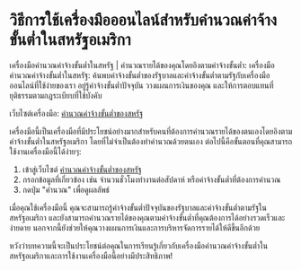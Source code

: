 วิธีการใช้เครื่องมือออนไลน์สำหรับคำนวณค่าจ้างขั้นต่ำในสหรัฐอเมริกา
==================================================================

เครื่องมือคำนวณค่าจ้างขั้นต่ำในสหรัฐ | คำนวณรายได้ของคุณโดยอิงตามค่าจ้างขั้นต่ำ: เครื่องมือคำนวณค่าจ้างขั้นต่ำในสหรัฐ: ค้นพบค่าจ้างขั้นต่ำของรัฐบาลและค่าจ้างขั้นต่ำตามรัฐกับเครื่องมือออนไลน์ที่ใช้ง่ายของเรา อยู่รู้ค่าจ้างขั้นต่ำปัจจุบัน วางแผนการเงินของคุณ และให้การตอบแทนที่ยุติธรรมตามกฎระเบียบที่ใช้บังคับ

เว็บไซต์เครื่องมือ: [คำนวณค่าจ้างขั้นต่ำของสหรัฐ](https://www.onlinecalculatorsfree.com/th/financial/us-minimum-wage-calculator.html)

เครื่องมือนี้เป็นเครื่องมือที่มีประโยชน์อย่างมากสำหรับคนที่ต้องการคำนวณรายได้ของตนเองโดยอิงตามค่าจ้างขั้นต่ำในสหรัฐอเมริกา โดยที่ไม่จำเป็นต้องทำคำนวณด้วยตนเอง ต่อไปนี้คือขั้นตอนที่คุณสามารถใช้งานเครื่องมือนี้ได้ง่ายๆ:

1. เข้าสู่เว็บไซต์ [คำนวณค่าจ้างขั้นต่ำของสหรัฐ](https://www.onlinecalculatorsfree.com/th/financial/us-minimum-wage-calculator.html)
2. กรอกข้อมูลที่เกี่ยวข้อง เช่น จำนวนชั่วโมงทำงานต่อสัปดาห์ หรือค่าจ้างขั้นต่ำที่ต้องการคำนวณ
3. กดปุ่ม "คำนวณ" เพื่อดูผลลัพธ์

เมื่อคุณใช้เครื่องมือนี้ คุณจะสามารถรู้ค่าจ้างขั้นต่ำปัจจุบันของรัฐบาลและค่าจ้างขั้นต่ำตามรัฐในสหรัฐอเมริกา และยังสามารถคำนวณรายได้ของคุณตามค่าจ้างขั้นต่ำที่คุณต้องการได้อย่างรวดเร็วและง่ายดาย นอกจากนี้ยังช่วยให้คุณวางแผนการเงินและการบริหารจัดการรายได้ให้ดีขึ้นอีกด้วย

หวังว่าบทความนี้จะเป็นประโยชน์ต่อคุณในการเรียนรู้เกี่ยวกับเครื่องมือคำนวณค่าจ้างขั้นต่ำในสหรัฐอเมริกาและการใช้งานเครื่องมือนี้อย่างมีประสิทธิภาพ!